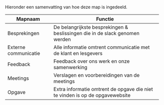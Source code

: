 Hieronder een samenvatting van hoe deze map is ingedeeld.

Mapnaam | Functie
|---|---|
Besprekingen | De belangrijkste besprekingen & beslissingen die in de slack genomen werden
Externe communicatie | Alle informatie omtrent communicatie met de klant en lesgevers
Feedback | Feedback over ons werk en onze samenwerking
Meetings	| Verslagen en voorbereidingen van de meetings
Opgave  | Extra informatie omtrent de opgave die niet te vinden is op de opgavewebsite
